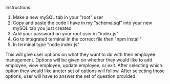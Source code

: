 Instructions:

1. Make a new mySQL tab in your "root" user
2. Copy and paste the code I have in my "schema.sql" into your new mySQL tab you just created
3. Add your password on your root user in "index.js" 
4. Go to integrated terminal in the correct file then "npm install"
5. In terminal type "node index.js"

This will give user options on what they want to do with their employee management.
Options will be given on whether they would like to add employee, view employee, update employee, or exit.
After selecting which option they would like anoter set of options will follow.
After selecting those options, user will have to answer the set of question provided.